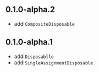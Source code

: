 ## 0.1.0-alpha.2

* add `CompositeDisposable`

## 0.1.0-alpha.1

* add `Disposablle`
* add `SingleAssignmentDisposable`
